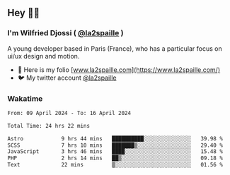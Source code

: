 ## Hey 👋🏾
### I'm Wilfried Djossi ( <a href="https://twitter.com/la2spaille/" target="_blank">@la2spaille</a> )
A young developer based in Paris (France), who has a particular focus on ui/ux design and motion.

- 🎨 Here is my folio [www.la2spaille.com](https://www.la2spaille.com/)
- 🐦 My twitter account [@la2spaille](https://twitter.com/la2spaille/)

### Wakatime
<!--START_SECTION:waka-->

```txt
From: 09 April 2024 - To: 16 April 2024

Total Time: 24 hrs 22 mins

Astro            9 hrs 44 mins   ██████████░░░░░░░░░░░░░░░   39.98 %
SCSS             7 hrs 10 mins   ███████▒░░░░░░░░░░░░░░░░░   29.40 %
JavaScript       3 hrs 46 mins   ████░░░░░░░░░░░░░░░░░░░░░   15.48 %
PHP              2 hrs 14 mins   ██▒░░░░░░░░░░░░░░░░░░░░░░   09.18 %
Text             22 mins         ▒░░░░░░░░░░░░░░░░░░░░░░░░   01.56 %
```

<!--END_SECTION:waka-->
<!--
**la2spaille/la2spaille** is a ✨ _special_ ✨ repository because its `README.md` (this file) appears on your GitHub profile.

Here are some ideas to get you started:

- 🔭 I’m currently working on ...
- 🌱 I’m currently learning ...
- 👯 I’m looking to collaborate on ...
- 🤔 I’m looking for help with ...
- 💬 Ask me about ...
- 📫 How to reach me: ...
- 😄 Pronouns: ...
- ⚡ Fun fact: ...
-->
